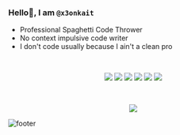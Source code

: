### Hello👋, I am `@x3onkait`

- Professional Spaghetti Code Thrower
- No context impulsive code writer
- I don't code usually because I ain't a clean pro

<br>

  <p align="center"> 
      <img src="https://img.shields.io/badge/Python-3776AB?style=for-the-badge&logo=python&logoColor=white">
      <img src="https://img.shields.io/badge/PHP-777BB4?style=for-the-badge&logo=php&logoColor=white">
      <img src="https://img.shields.io/badge/MySQL-005C84?style=for-the-badge&logo=mysql&logoColor=white"> 
      <img src="https://img.shields.io/badge/Ubuntu-E95420?style=for-the-badge&logo=ubuntu&logoColor=white">
      <img src="https://img.shields.io/badge/tor-%237E4798.svg?style=for-the-badge&logo=tor-project&logoColor=white">
      <img src="https://img.shields.io/badge/-Stackoverflow-FE7A16?style=for-the-badge&logo=stack-overflow&logoColor=white">
    <br>
  </p>

<br>

<p align="center">
  <!-- <img src="https://gpvc.arturio.dev/x3onkait"> -->
  <img src="https://komarev.com/ghpvc/?username=x3onkait&style=for-the-badge&label=People%20who%20visited%20to%20my%20profile%20so%20far">
</p>

![footer](https://capsule-render.vercel.app/api?type=waving&color=0:2193b0,100:6dd5ed&height=100&section=footer)
